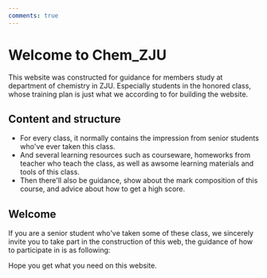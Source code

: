 ```yaml
---
comments: true
---
```


# Welcome to Chem_ZJU

This website was constructed  for guidance for members study at department of chemistry in ZJU. Especially students in the honored class, whose training plan is just what we according to for building the website.

## Content and structure

- For every class, it normally contains the impression from senior students who've ever taken this class.
- And several learning resources such as courseware, homeworks from teacher who teach the class, as well as awsome learning materials and tools of this class. 
- Then there'll also be guidance, show about the mark composition of this course, and advice about how to get a high score. 

## Welcome

If you are a senior student who've taken some of these class, we sincerely invite you to take part in the construction of this web, the guidance of how to participate in is as following:

Hope you get what you need on this website.


